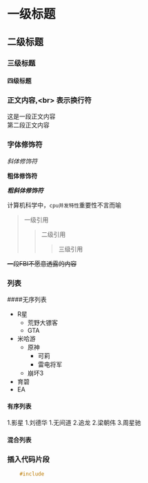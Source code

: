 # 一级标题
## 二级标题
### 三级标题
#### 四级标题

### 正文内容,\<br\> 表示换行符

这是一段正文内容<br>第二段正文内容

### 字体修饰符

*斜体修饰符*

**粗体修饰符**

***粗斜体修饰符***

计算机科学中，`cpu并发特性`重要性不言而喻

> 一级引用
>> 二级引用
>>> 三级引用

~~一段FBI不愿意透露的内容~~

### 列表

####无序列表

* R星
	* 荒野大镖客
	* GTA
* 米哈游
	* 原神
		* 可莉
		* 雷电将军
	* 崩坏3
* 育碧
* EA



#### 有序列表

1.影星
	1.刘德华
		1.无间道
		2.追龙
	2.梁朝伟
	3.周星驰

#### 混合列表

### 插入代码片段

```c
   	#include

```



















